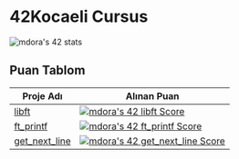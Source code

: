 # 42Kocaeli Cursus
![mdora's 42 stats](https://badge42.vercel.app/api/v2/cl9e55uv500160gmf2vacqz6f/stats?cursusId=21&coalitionId=232)

## Puan Tablom
| Proje Adı  | Alınan Puan  |   
|---|---|
| [libft](https://github.com/akifdora/42kocaeli_cursus/tree/main/Libft)   | [![mdora's 42 libft Score](https://badge42.vercel.app/api/v2/cl9e55uv500160gmf2vacqz6f/project/2905604)](https://github.com/akifdora/42kocaeli_cursus/tree/main/Libft)  | 
| [ft_printf](https://github.com/akifdora/42kocaeli_cursus/tree/main/ft_printf)   | [![mdora's 42 ft_printf Score](https://badge42.vercel.app/api/v2/cl9e55uv500160gmf2vacqz6f/project/2925336)](https://github.com/akifdora/42kocaeli_cursus/tree/main/ft_printf) | 
| [get_next_line](https://github.com/akifdora/42kocaeli_cursus/tree/main/get_next_line)   | [![mdora's 42 get_next_line Score](https://badge42.vercel.app/api/v2/cl9e55uv500160gmf2vacqz6f/project/2964820)](https://github.com/akifdora/42kocaeli_cursus/tree/main/get_next_line) | 

